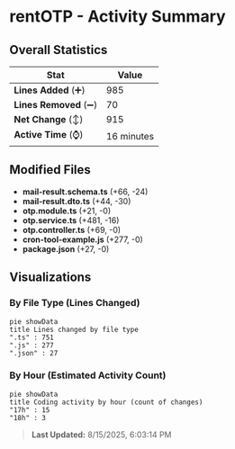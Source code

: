 # rentOTP - Activity Summary 

## Overall Statistics

| Stat                   | Value                                                             |
| ---------------------- | ----------------------------------------------------------------- |
| **Lines Added** (➕)   | 985                                          |
| **Lines Removed** (➖) | 70                                        |
| **Net Change** (↕)    | 915                |
| **Active Time** (⌚)   | 16 minutes |


## Modified Files
- **mail-result.schema.ts** (+66, -24)
- **mail-result.dto.ts** (+44, -30)
- **otp.module.ts** (+21, -0)
- **otp.service.ts** (+481, -16)
- **otp.controller.ts** (+69, -0)
- **cron-tool-example.js** (+277, -0)
- **package.json** (+27, -0)

## Visualizations

### By File Type (Lines Changed)

```mermaid
pie showData
title Lines changed by file type
".ts" : 751
".js" : 277
".json" : 27
```

### By Hour (Estimated Activity Count)

```mermaid
pie showData
title Coding activity by hour (count of changes)
"17h" : 15
"18h" : 3
```


> **Last Updated:** 8/15/2025, 6:03:14 PM
